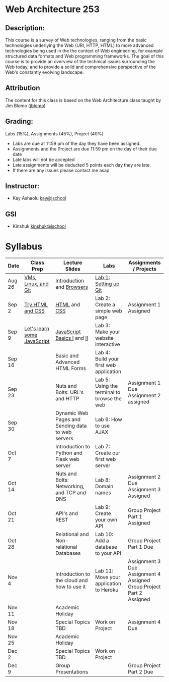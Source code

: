 # Web Architecture 253

## Description: 
This course is a survey of Web technologies, ranging from the basic technologies underlying the Web (URI, HTTP, HTML) to more advanced technologies being used in the the context of Web engineering, for example structured data formats and Web programming frameworks. The goal of this course is to provide an overview of the technical issues surrounding the Web today, and to provide a solid and comprehensive perspective of the Web's constantly evolving landscape.

## Attribution
The content for this class is based on the Web Architecture class taught by Jim Blomo ([jblomo](https://github.com/jblomo))

## Grading:
Labs (15%), Assignments (45%), Project (40%)
 - Labs are due at 11:59 pm of the day they have been assigned. 
 - Assignments and the Project are due 11:59 pm on the day of their due date
 - Late labs will not be accepted
 - Late assignments will be deducted 5 points each day they are late.
 - If there are any issues please contact me asap

## Instructor:
 - Kay Ashaolu <kay@ischool>
  
## GSI
 - Kinshuk <kinshuk@ischool>

# Syllabus

|  Date |  Class Prep | Lecture Slides | Labs | Assignments / Projects |
|---|---|---|---|---|
| Aug 26 | [VMs, Linux, and Git](https://kayashaolu.github.io/webarch/Class%20Prep%201%20-%20Virtual%20Machines,%20Linux%20Terminal,%20and%20Git.html) | [Introduction](https://kayashaolu.github.io/webarch/Lecture%201%20-%20Introduction.html) and [Browsers](https://kayashaolu.github.io/webarch/Lecture%202%20-%20What%20is%20a%20web%20browser.html) | [Lab 1: Setting up Git](https://classroom.github.com/assignment-invitations/44735fb1e10b4988f74e678007956e42) | | 
| Sep 2 | [Try HTML and CSS](https://kayashaolu.github.io/webarch/Class%20Prep%202%20-%20Try%20HTML%20and%20CSS.html) | [HTML](https://kayashaolu.github.io/webarch/Lecture%203%20-%20HTML.html) and [CSS](https://kayashaolu.github.io/webarch/Lecture%204%20-%20CSS.html) | Lab 2: Create a simple web page | Assignment 1 Assigned |
| Sep 9 | [Let's learn some JavaScript](https://kayashaolu.github.io/webarch/Class%20Prep%203%20-%20Let's%20learn%20some%20JavaScript.html)| [JavaScript Basics I](https://kayashaolu.github.io/webarch/Lecture%205%20-%20JavaScript%20Basics%20I.html) and [II](https://kayashaolu.github.io/webarch/Lecture%206%20-%20JavaScript%20Basics%20II.html) | Lab 3: Make your website interactive | |
| Sep 16 | | Basic and Advanced HTML Forms | Lab 4: Build your first web application | |
| Sep 23 |  | Nuts and Bolts: URL's and HTTP | Lab 5: Using the terminal to browse the web | Assignment 1 Due<br />Assignment 2 assigned  | 
| Sep 30 | | Dynamic Web Pages and Sending data to web servers | Lab 6: How to use AJAX  | |
| Oct 7 | | Introduction to Python and Flask web server | Lab 7: Create our first web server | |
| Oct 14 | | Nuts and Bolts: Networking, and TCP and DNS | Lab 8: Domain names  | Assignment 2 Due<br />Assignment 3 Assigned |
| Oct 21 | | API's and REST | Lab 9: Create your own API  | Group Project Part 1 Assigned  |
| Oct 28 | | Relational and Non-relational Databases | Lab 10: Add a database to your API | Group Project Part 1 Due |
| Nov 4 | | Introduction to the cloud and how to use it | Lab 11: Move your application to Heroku | Assignment 3 Due<br /> Assignment 4 Assigned<br /> Group Project Part 2 Assigned |
| Nov 11 |  |  Academic Holiday | | |
| Nov 18 | | Special Topics TBD | Work on Project | Assignment 4 Due |
| Nov 25 | | Academic Holiday | | |
| Dec 2 | | Special Topics TBD | Work on Project | |
| Dec 9 | | Group Presentations| | Group Project Part 2 Due |
